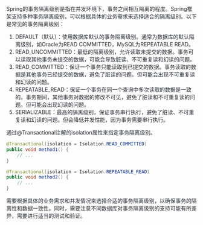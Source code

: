 <font style="color:rgb(36, 41, 47);">Spring的事务隔离级别是指在并发环境下，事务之间相互隔离的程度。Spring框架支持多种事务隔离级别，可以根据具体的业务需求来选择适合的隔离级别。以下是常见的事务隔离级别：</font>

1. <font style="color:rgb(36, 41, 47);">DEFAULT（默认）：使用数据库默认的事务隔离级别。通常为数据库的默认隔离级别，如Oracle为READ COMMITTED，MySQL为REPEATABLE READ。</font>
2. <font style="color:rgb(36, 41, 47);">READ_UNCOMMITTED：最低的隔离级别，允许读取未提交的数据。事务可以读取其他事务未提交的数据，可能会导致脏读、不可重复读和幻读的问题。</font>
3. <font style="color:rgb(36, 41, 47);">READ_COMMITTED：保证一个事务只能读取到已提交的数据。事务读取的数据是其他事务已经提交的数据，避免了脏读的问题。但可能会出现不可重复读和幻读的问题。</font>
4. <font style="color:rgb(36, 41, 47);">REPEATABLE_READ：保证一个事务在同一个查询中多次读取的数据是一致的。事务期间，其他事务对数据的修改不可见，避免了脏读和不可重复读的问题。但可能会出现幻读的问题。</font>
5. <font style="color:rgb(36, 41, 47);">SERIALIZABLE：最高的隔离级别，保证事务串行执行，避免了脏读、不可重复读和幻读的问题。但会降低并发性能，因为事务需要串行执行。</font>

<font style="color:rgb(36, 41, 47);">通过</font><font style="color:rgb(36, 41, 47);">@Transactional</font><font style="color:rgb(36, 41, 47);">注解的</font><font style="color:rgb(36, 41, 47);">isolation</font><font style="color:rgb(36, 41, 47);">属性来指定事务隔离级别。</font>

```java
@Transactional(isolation = Isolation.READ_COMMITTED)
public void method1() {
    // ...
}

@Transactional(isolation = Isolation.REPEATABLE_READ)
public void method2() {
    // ...
}
```

<font style="color:rgb(36, 41, 47);">需要根据具体的业务需求和并发情况来选择合适的事务隔离级别，以确保事务的隔离性和数据一致性。同时，需要注意不同数据库对事务隔离级别的支持可能有所差异，需要进行适当的测试和验证。</font>

